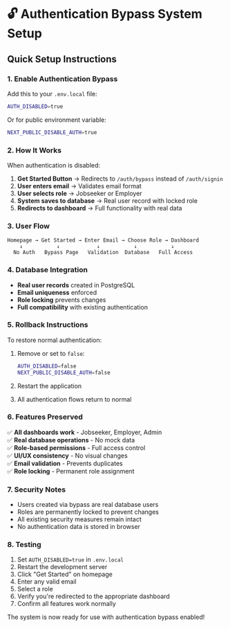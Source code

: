 # 🔓 Authentication Bypass System Setup

## Quick Setup Instructions

### 1. Enable Authentication Bypass

Add this to your `.env.local` file:

```bash
AUTH_DISABLED=true
```

Or for public environment variable:

```bash
NEXT_PUBLIC_DISABLE_AUTH=true
```

### 2. How It Works

When authentication is disabled:

1. **Get Started Button** → Redirects to `/auth/bypass` instead of `/auth/signin`
2. **User enters email** → Validates email format
3. **User selects role** → Jobseeker or Employer
4. **System saves to database** → Real user record with locked role
5. **Redirects to dashboard** → Full functionality with real data

### 3. User Flow

```
Homepage → Get Started → Enter Email → Choose Role → Dashboard
    ↓           ↓            ↓           ↓           ↓
  No Auth   Bypass Page   Validation  Database   Full Access
```

### 4. Database Integration

- **Real user records** created in PostgreSQL
- **Email uniqueness** enforced
- **Role locking** prevents changes
- **Full compatibility** with existing authentication

### 5. Rollback Instructions

To restore normal authentication:

1. Remove or set to `false`:
   ```bash
   AUTH_DISABLED=false
   NEXT_PUBLIC_DISABLE_AUTH=false
   ```

2. Restart the application
3. All authentication flows return to normal

### 6. Features Preserved

✅ **All dashboards work** - Jobseeker, Employer, Admin  
✅ **Real database operations** - No mock data  
✅ **Role-based permissions** - Full access control  
✅ **UI/UX consistency** - No visual changes  
✅ **Email validation** - Prevents duplicates  
✅ **Role locking** - Permanent role assignment  

### 7. Security Notes

- Users created via bypass are real database users
- Roles are permanently locked to prevent changes
- All existing security measures remain intact
- No authentication data is stored in browser

### 8. Testing

1. Set `AUTH_DISABLED=true` in `.env.local`
2. Restart the development server
3. Click "Get Started" on homepage
4. Enter any valid email
5. Select a role
6. Verify you're redirected to the appropriate dashboard
7. Confirm all features work normally

The system is now ready for use with authentication bypass enabled!
